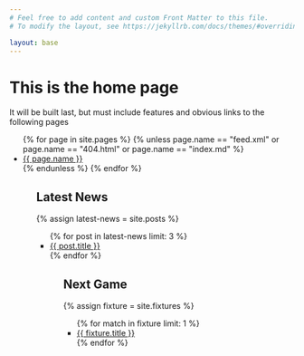 ```yaml
---
# Feel free to add content and custom Front Matter to this file.
# To modify the layout, see https://jekyllrb.com/docs/themes/#overriding-theme-defaults

layout: base
---
```

<h1>This is the home page</h1>

<p>It will be built last, but must include features and obvious links to the following pages</p>

<ul>
{% for page in site.pages %}
{% unless page.name == "feed.xml" or page.name == "404.html" or page.name == "index.md" %}
<li>
<a href="{{ page.url }}">{{ page.name }}</a>
</li>
{% endunless %}
{% endfor %}
<ul>

<h2>Latest News</h2>
{% assign latest-news = site.posts %}

<ul>
{% for post in latest-news limit: 3 %}
<li>
<a href="{{ post.url }}">{{ post.title }}</a>
</li>
{% endfor %}
<ul>

<h2>Next Game</h2>
{% assign fixture = site.fixtures %}
<ul>
{% for match in fixture limit: 1 %}
<li>
<a href="{{ fixture.url }}">{{ fixture.title }}</a>
</li>
{% endfor %}
<ul>
